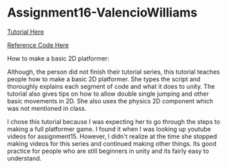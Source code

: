 # Assignment16-ValencioWilliams

[Tutorial Here](https://www.youtube.com/watch?v=Tpak3yIkS5M)

[Reference Code Here](http://pastebin.com/vZ0Ji5w4)

How to make a basic 2D platformer:

Although, the person did not finish their tutorial series, this tutorial teaches people how to make a basic 2D platformer. She types the script and thoroughly explains each segment of code and what it does to unity. The tutorial also gives tips on how to allow double single jumping and other basic movements in 2D. She also uses the physics 2D component which was not mentioned in class. 

I chose this tutorial because I was expecting her to go through the steps to making a full platformer game. I found it when I was looking up youtube videos for assignment15. However, I didn't realize at the time she stopped making videos for this series and continued making other things. Its good practice for people who are still beginners in unity and its fairly easy to understand.
